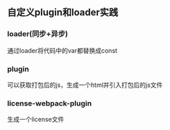 ## 自定义plugin和loader实践
### loader(同步+异步)
通过loader将代码中的var都替换成const
### plugin
可以获取打包后的js，生成一个html并引入打包后的js文件
### license-webpack-plugin
生成一个license文件